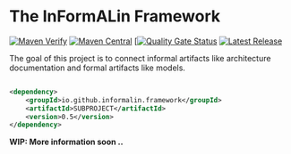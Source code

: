 # The InFormALin Framework

[![Maven Verify](https://github.com/InFormALin/Framework/actions/workflows/verify.yml/badge.svg)](https://github.com/InFormALin/Framework/actions/workflows/verify.yml)
[![Maven Central](https://maven-badges.herokuapp.com/maven-central/io.github.informalin.framework/parent/badge.svg)](https://maven-badges.herokuapp.com/maven-central/io.github.informalin.framework/parent)
[[![Quality Gate Status](https://sonarcloud.io/api/project_badges/measure?project=InFormALin_Framework&metric=alert_status)](https://sonarcloud.io/dashboard?id=InFormALin_Framework)
[![Latest Release](https://img.shields.io/github/release/InFormALin/Framework.svg)](https://github.com/InFormALin/Framework/releases/latest)

The goal of this project is to connect informal artifacts like architecture documentation and formal artifacts like
models.

```xml

<dependency>
    <groupId>io.github.informalin.framework</groupId>
    <artifactId>SUBPROJECT</artifactId>
    <version>0.5</version>
</dependency>
```

**WIP: More information soon ..**
